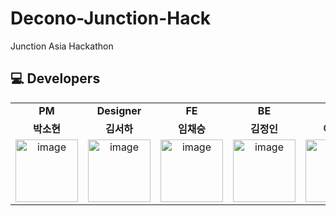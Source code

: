 # Decono-Junction-Hack

Junction Asia Hackathon
## 💻 Developers
<table>
    <tr align="center">
        <td><B>PM</B></td>
        <td><B>Designer</B></td>
        <td><B>FE</B></td>
        <td><B>BE</B></td>
        <td><B>AI</B></td>
    </tr>
    <tr align="center">
        <td><B>박소현</B></td>
        <td><B>김서하</B></td>
        <td><B>임채승</B></td>
        <td><B>김정인</B></td>
        <td><B>이서현</B></td>
    </tr>
    <tr align="center">
        <td>
            <img width="100" height="100" alt="image" src="https://github.com/BlackBean99/Decono-Junction-Hack/assets/54030889/48b90657-fb61-420d-a333-ae36f1543f26">
        </td>
        <td>
            <img width="100" height="100" alt="image" src="https://github.com/BlackBean99/Decono-Junction-Hack/assets/54030889/cf8f5ff5-cecd-4f2d-a9b5-0b8f4ffcd90a">
        </td>
        <td>
            <img width="100" height="100" alt="image" src="https://github.com/BlackBean99/Decono-Junction-Hack/assets/54030889/73ffef2e-7d6c-48c6-be5d-4e146c1d978f">
        </td>
        <td>
            <img width="100" height="100" alt="image" src="https://github.com/BlackBean99/Decono-Junction-Hack/assets/54030889/7621aa1e-37c6-4831-901c-00a0fb7b13f6">
        </td>
        <td>
           <img width="100" height="100" alt="image" src="https://github.com/BlackBean99/Decono-Junction-Hack/assets/54030889/8b8d8c14-5eec-4b78-a310-5d8b8cb7200b">
        </td>
    </tr>
</table>
